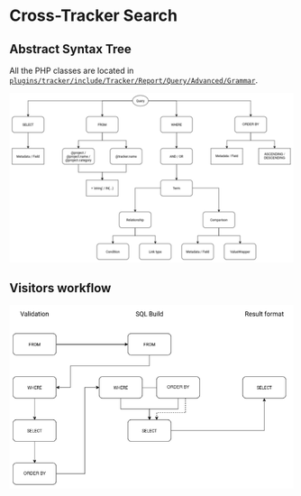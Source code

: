 # Cross-Tracker Search

## Abstract Syntax Tree

All the PHP classes are located in [`plugins/tracker/include/Tracker/Report/Query/Advanced/Grammar`](../../plugins/tracker/include/Tracker/Report/Query/Advanced/Grammar).

![](../images/xts-ast.png)

## Visitors workflow

![](../images/xts-visitors.png)